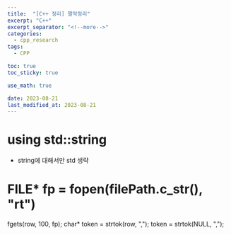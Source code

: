 ```yaml
---
title:  "[C++ 정리] 짤막정리"
excerpt: "C++"
excerpt_separator: "<!--more-->"
categories:
  - cpp_research
tags:
  - CPP

toc: true
toc_sticky: true

use_math: true

date: 2023-08-21
last_modified_at: 2023-08-21
---
```



# using std::string
- string에 대해서만 std 생략

# FILE* fp = fopen(filePath.c_str(), "rt")
fgets(row, 100, fp);
char* token = strtok(row, ",");
token = strtok(NULL, ",");